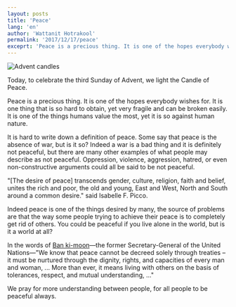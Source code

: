 ```yaml
---
layout: posts
title: 'Peace'
lang: 'en'
author: 'Wattanit Hotrakool'
permalink: '2017/12/17/peace'
exceprt: 'Peace is a precious thing. It is one of the hopes everybody wishes for. It is one thing that is so hard to obtain, yet very fragile and can be broken easily. It is one of the things humans value the most, yet it is so against human nature.'
---
```


![Advent candles]({{site.url}}/images/2017-12-17-1.jpg)

Today, to celebrate the third Sunday of Advent, we light the Candle of Peace.

Peace is a precious thing. It is one of the hopes everybody wishes for. It is one thing that is so hard to obtain, yet very fragile and can be broken easily. It is one of the things humans value the most, yet it is so against human nature.

It is hard to write down a definition of peace. Some say that peace is the absence of war, but is it so? Indeed a war is a bad thing and it is definitely not peaceful, but there are many other examples of what people may describe as not peaceful. Oppression, violence, aggression, hatred, or even non-constructive arguments could all be said to be not peaceful.

"[The desire of peace] transcends gender, culture, religion, faith and belief, unites the rich and poor, the old and young, East and West, North and South around a common desire." said Isabelle F. Picco.

Indeed peace is one of the things desired by many, the source of problems are that the way some people trying to achieve their peace is to completely get rid of others. You could be peaceful if you live alone in the world, but is it a world at all?

In the words of [Ban ki-moon](http://www.un.org/en/sections/issues-depth/peace-and-security/index.html)—the former Secretary-General of the United Nations—"We know that peace cannot be decreed solely through treaties – it must be nurtured through the dignity, rights, and capacities of every man and woman, ... More than ever, it means living with others on the basis of tolerances, respect, and mutual understanding, ..."

We pray for more understanding between people, for all people to be peaceful always.
